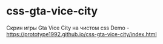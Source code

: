 # css-gta-vice-city
Скрин игры Gta Vice City на чистом css
Demo - https://prototype1992.github.io/css-gta-vice-city/index.html
